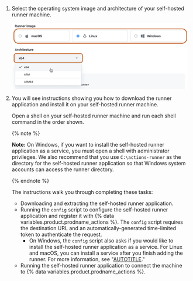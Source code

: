 1. Select the operating system image and architecture of your self-hosted runner machine.

   ![Screenshot of the choice of operating system and architecture. These options are highlighted with a dark orange outline.](/assets/images/help/actions/creating-selfhosted-runner.png)

1. You will see instructions showing you how to download the runner application and install it on your self-hosted runner machine.

   Open a shell on your self-hosted runner machine and run each shell command in the order shown.

   {% note %}

   **Note:** On Windows, if you want to install the self-hosted runner application as a service, you must open a shell with administrator privileges. We also recommend that you use `C:\actions-runner` as the directory for the self-hosted runner application so that Windows system accounts can access the runner directory.

   {% endnote %}

   The instructions walk you through completing these tasks:
   - Downloading and extracting the self-hosted runner application.
   - Running the `config` script to configure the self-hosted runner application and register it with {% data variables.product.prodname_actions %}. The `config` script requires the destination URL and an automatically-generated time-limited token to authenticate the request.
     - On Windows, the `config` script also asks if you would like to install the self-hosted runner application as a service. For Linux and macOS, you can install a service after you finish adding the runner. For more information, see "[AUTOTITLE](/actions/hosting-your-own-runners/managing-self-hosted-runners/configuring-the-self-hosted-runner-application-as-a-service)."
   - Running the self-hosted runner application to connect the machine to {% data variables.product.prodname_actions %}.
